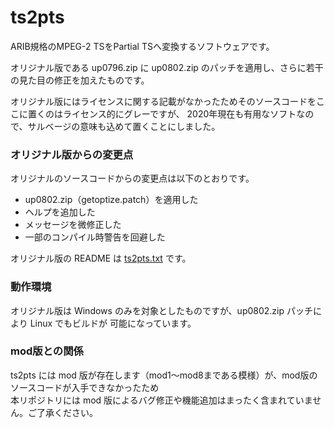 # ts2pts

ARIB規格のMPEG-2 TSをPartial TSへ変換するソフトウェアです。

オリジナル版である up0796.zip に up0802.zip のパッチを適用し、さらに若干の見た目の修正を加えたものです。

オリジナル版にはライセンスに関する記載がなかったためそのソースコードをここに置くのはライセンス的にグレーですが、
2020年現在も有用なソフトなので、サルベージの意味も込めて置くことにしました。

### オリジナル版からの変更点
オリジナルのソースコードからの変更点は以下のとおりです。

- up0802.zip（getoptize.patch）を適用した
- ヘルプを追加した
- メッセージを微修正した
- 一部のコンパイル時警告を回避した

オリジナル版の README は [ts2pts.txt](ts2pts.txt) です。


### 動作環境

オリジナル版は Windows のみを対象としたものですが、up0802.zip パッチにより Linux でもビルドが
可能になっています。


### mod版との関係

ts2pts には mod 版が存在します（mod1～mod8まである模様）が、mod版のソースコードが入手できなかったため\
本リポジトリには mod 版によるバグ修正や機能追加はまったく含まれていません。ご了承ください。

